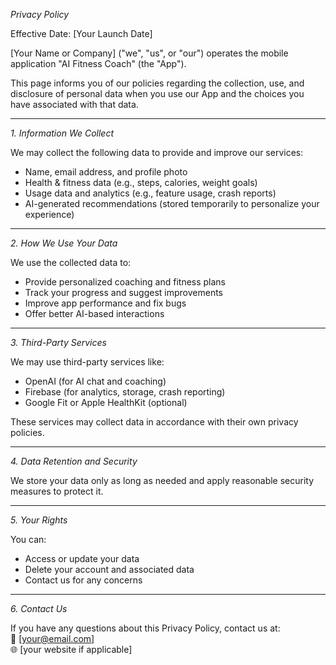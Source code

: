 *Privacy Policy*

Effective Date: [Your Launch Date]

[Your Name or Company] ("we", "us", or "our") operates the mobile application "AI Fitness Coach" (the "App").

This page informs you of our policies regarding the collection, use, and disclosure of personal data when you use our App and the choices you have associated with that data.

---

*1. Information We Collect*

We may collect the following data to provide and improve our services:
- Name, email address, and profile photo
- Health & fitness data (e.g., steps, calories, weight goals)
- Usage data and analytics (e.g., feature usage, crash reports)
- AI-generated recommendations (stored temporarily to personalize your experience)

---

*2. How We Use Your Data*

We use the collected data to:
- Provide personalized coaching and fitness plans
- Track your progress and suggest improvements
- Improve app performance and fix bugs
- Offer better AI-based interactions

---

*3. Third-Party Services*

We may use third-party services like:
- OpenAI (for AI chat and coaching)
- Firebase (for analytics, storage, crash reporting)
- Google Fit or Apple HealthKit (optional)

These services may collect data in accordance with their own privacy policies.

---

*4. Data Retention and Security*

We store your data only as long as needed and apply reasonable security measures to protect it.

---

*5. Your Rights*

You can:
- Access or update your data
- Delete your account and associated data
- Contact us for any concerns

---

*6. Contact Us*

If you have any questions about this Privacy Policy, contact us at:  
📧 [your@email.com]  
🌐 [your website if applicable]
